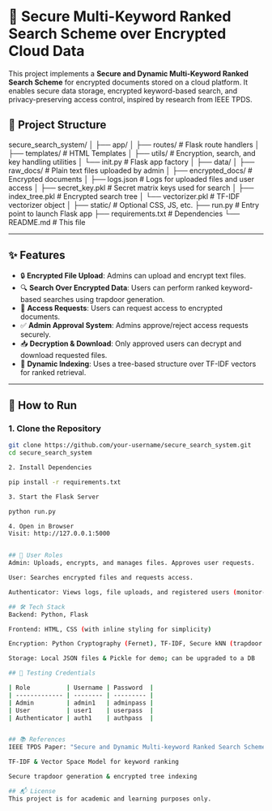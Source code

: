 # 🔐 Secure Multi-Keyword Ranked Search Scheme over Encrypted Cloud Data

This project implements a **Secure and Dynamic Multi-Keyword Ranked Search Scheme** for encrypted documents stored on a cloud platform. It enables secure data storage, encrypted keyword-based search, and privacy-preserving access control, inspired by research from IEEE TPDS.

## 📁 Project Structure

secure_search_system/
│
├── app/
│ ├── routes/ # Flask route handlers
│ ├── templates/ # HTML Templates
│ ├── utils/ # Encryption, search, and key handling utilities
│ └── init.py # Flask app factory
│
├── data/
│ ├── raw_docs/ # Plain text files uploaded by admin
│ ├── encrypted_docs/ # Encrypted documents
│ ├── logs.json # Logs for uploaded files and user access
│ ├── secret_key.pkl # Secret matrix keys used for search
│ ├── index_tree.pkl # Encrypted search tree
│ └── vectorizer.pkl # TF-IDF vectorizer object
│
├── static/ # Optional CSS, JS, etc.
├── run.py # Entry point to launch Flask app
├── requirements.txt # Dependencies
└── README.md # This file


---

## ✨ Features

- 🔒 **Encrypted File Upload**: Admins can upload and encrypt text files.
- 🔍 **Search Over Encrypted Data**: Users can perform ranked keyword-based searches using trapdoor generation.
- 📜 **Access Requests**: Users can request access to encrypted documents.
- ✅ **Admin Approval System**: Admins approve/reject access requests securely.
- 📥 **Decryption & Download**: Only approved users can decrypt and download requested files.
- 🔄 **Dynamic Indexing**: Uses a tree-based structure over TF-IDF vectors for ranked retrieval.

---

## 🔧 How to Run

### 1. Clone the Repository

```bash
git clone https://github.com/your-username/secure_search_system.git
cd secure_search_system

2. Install Dependencies

pip install -r requirements.txt

3. Start the Flask Server

python run.py

4. Open in Browser
Visit: http://127.0.0.1:5000


## 👥 User Roles
Admin: Uploads, encrypts, and manages files. Approves user requests.

User: Searches encrypted files and requests access.

Authenticator: Views logs, file uploads, and registered users (monitor-only).

## 🛠 Tech Stack
Backend: Python, Flask

Frontend: HTML, CSS (with inline styling for simplicity)

Encryption: Python Cryptography (Fernet), TF-IDF, Secure kNN (trapdoor & tree)

Storage: Local JSON files & Pickle for demo; can be upgraded to a DB

## 🧪 Testing Credentials

| Role          | Username | Password  |
| ------------- | -------- | --------- |
| Admin         | admin1   | adminpass |
| User          | user1    | userpass  |
| Authenticator | auth1    | authpass  |


## 📚 References
IEEE TPDS Paper: "Secure and Dynamic Multi-keyword Ranked Search Scheme over Encrypted Cloud Data"

TF-IDF & Vector Space Model for keyword ranking

Secure trapdoor generation & encrypted tree indexing

## 📬 License
This project is for academic and learning purposes only.

